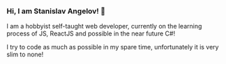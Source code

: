 ### Hi, I am Stanislav Angelov! 👋

I am a hobbyist self-taught web developer, currently on the learning process of JS, ReactJS and possible in the near future C#!

I try to code as much as possible in my spare time, unfortunately it is very slim to none!
